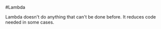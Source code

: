 #Lambda

Lambda doesn't do anything that can't be done before. It reduces code needed in some cases. 
